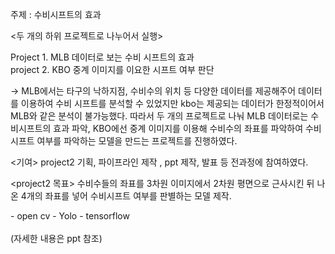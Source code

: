 주제 : 수비시프트의 효과

<두 개의 하위 프로젝트로 나누어서 실행>

Project 1. MLB 데이터로 보는 수비 시프트의 효과 </br>
project 2. KBO 중계 이미지를 이요한 시프트 여부 판단

-> MLB에서는 타구의 낙하지점, 수비수의 위치 등 다양한 데이터를 제공해주어 데이터를 이용하여 수비 시프트를 분석할 수 있었지만 
kbo는 제공되는 데이터가 한정적이어서 MLB와 같은 분석이 불가능했다. 따라서 두 개의 프로젝트로 나눠 MLB 데이터로는 수비시프트의 효과 파악, KBO에선 중계 이미지를 이용해 수비수의 좌표를 파악하여 수비 시프트 여부를 파악하는 모델을 만드는 프로젝트를 진행하였다.

<기여>
project2 기획, 파이프라인 제작 , ppt 제작, 발표 등 전과정에 참여하였다.

<project2 목표>
수비수들의 좌표를 3차원 이미지에서 2차원 평면으로 근사시킨 뒤 나온 4개의 좌표를 넣어 수비시프트 여부를 판별하는 모델 제작.

<library>
  - open cv
  - Yolo
  - tensorflow 
</br></br>
  (자세한 내용은 ppt 참조)







